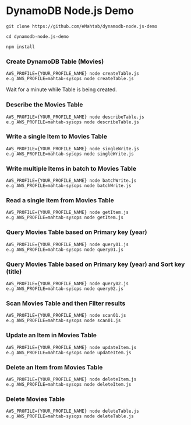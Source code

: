 # DynamoDB Node.js Demo

```
git clone https://github.com/eMahtab/dynamodb-node.js-demo

cd dynamodb-node.js-demo

npm install

```


### Create DynamoDB Table (Movies)

```
AWS_PROFILE={YOUR_PROFILE_NAME} node createTable.js
e.g AWS_PROFILE=mahtab-sysops node createTable.js
```

Wait for a minute while Table is being created.

### Describe the Movies Table

```
AWS_PROFILE={YOUR_PROFILE_NAME} node describeTable.js
e.g AWS_PROFILE=mahtab-sysops node describeTable.js
```

### Write a single Item to Movies Table

```
AWS_PROFILE={YOUR_PROFILE_NAME} node singleWrite.js
e.g AWS_PROFILE=mahtab-sysops node singleWrite.js
```

### Write multiple Items in batch to Movies Table

```
AWS_PROFILE={YOUR_PROFILE_NAME} node batchWrite.js
e.g AWS_PROFILE=mahtab-sysops node batchWrite.js
```

### Read a single Item from Movies Table

```
AWS_PROFILE={YOUR_PROFILE_NAME} node getItem.js
e.g AWS_PROFILE=mahtab-sysops node getItem.js
```

### Query Movies Table based on Primary key (year)

```
AWS_PROFILE={YOUR_PROFILE_NAME} node query01.js
e.g AWS_PROFILE=mahtab-sysops node query01.js
```

### Query Movies Table based on Primary key (year) and Sort key (title)

```
AWS_PROFILE={YOUR_PROFILE_NAME} node query02.js
e.g AWS_PROFILE=mahtab-sysops node query02.js
```

### Scan Movies Table and then Filter results

```
AWS_PROFILE={YOUR_PROFILE_NAME} node scan01.js
e.g AWS_PROFILE=mahtab-sysops node scan01.js
```

### Update an Item in Movies Table

```
AWS_PROFILE={YOUR_PROFILE_NAME} node updateItem.js
e.g AWS_PROFILE=mahtab-sysops node updateItem.js
```

### Delete an Item from Movies Table

```
AWS_PROFILE={YOUR_PROFILE_NAME} node deleteItem.js
e.g AWS_PROFILE=mahtab-sysops node deleteItem.js
```

### Delete Movies Table

```
AWS_PROFILE={YOUR_PROFILE_NAME} node deleteTable.js
e.g AWS_PROFILE=mahtab-sysops node deleteTable.js
```


